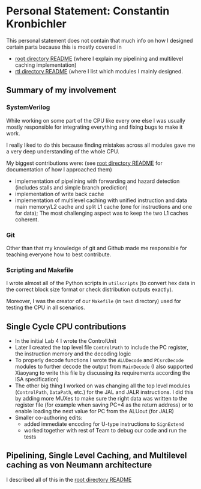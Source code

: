 # Personal Statement: Constantin Kronbichler

This personal statement does not contain that much info on how I designed certain
parts because this is mostly covered in

* [root directory README](../README.md) (where I explain my pipelining and multilevel caching implementation)
* [rtl directory README](../rtl/README.md) (where I list which modules I mainly designed.

## Summary of my involvement

### SystemVerilog

While working on some part of the CPU like every one else I was usually mostly
responsible for integrating everything and fixing bugs to make it work.

I really liked to do this because finding mistakes across all modules gave me a
very deep understanding of the whole CPU.

My biggest contributions were: (see [root directory README](../README.md) for documentation of how I approached them)

* implementation of pipelining with forwarding and hazard detection (includes stalls and simple branch prediction)
* implementation of write back cache
* implementation of multilevel caching with unified instruction and data main memory/L2 cache and split L1 cache (one for instructions and one for data); The most challenging aspect was to keep the two L1 caches coherent.

### Git

Other than that my knowledge of git and Github made me responsible for teaching everyone how to best contribute.

### Scripting and Makefile

I wrote almost all of the Python scripts in `utilscripts` (to convert hex data in the correct block size format or check distribution outputs exactly).

Moreover, I was the creator of our `Makefile` (in `test` directory) used for testing the CPU in all scenarios.

## Single Cycle CPU contributions


* In the initial Lab 4 I wrote the ControlUnit
* Later I created the top level file `ControlPath` to include the PC register, the instruction memory and the decoding logic
* To properly decode functions I wrote the `ALUDecode` and `PCsrcDecode` modules to further decode the output from `MainDecode` (I also supported Xiaoyang to write this file by discussing its requirements according the ISA specification)
* The other big thing I worked on was changing all the top level modules (`ControlPath`, `DataPath`, etc.) for the JAL and JALR instructions.
I did this by adding more MUXes to make sure the right data was written to the register file
(for example when saving PC+4 as the return address) or to enable loading
the next value for PC from the ALUout (for JALR)
* Smaller co-authoring edits:
  * added immediate encoding for U-type instructions to `SignExtend`
  * worked together with rest of Team to debug our code and run the tests


## Pipelining, Single Level Caching, and Multilevel caching as von Neumann architecture

I described all of this in the [root directory README](../README.md)
